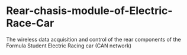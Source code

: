 # Rear-chasis-module-of-Electric-Race-Car
The wireless data acquisition and control of the rear components of the Formula Student Electric Racing car (CAN network)
